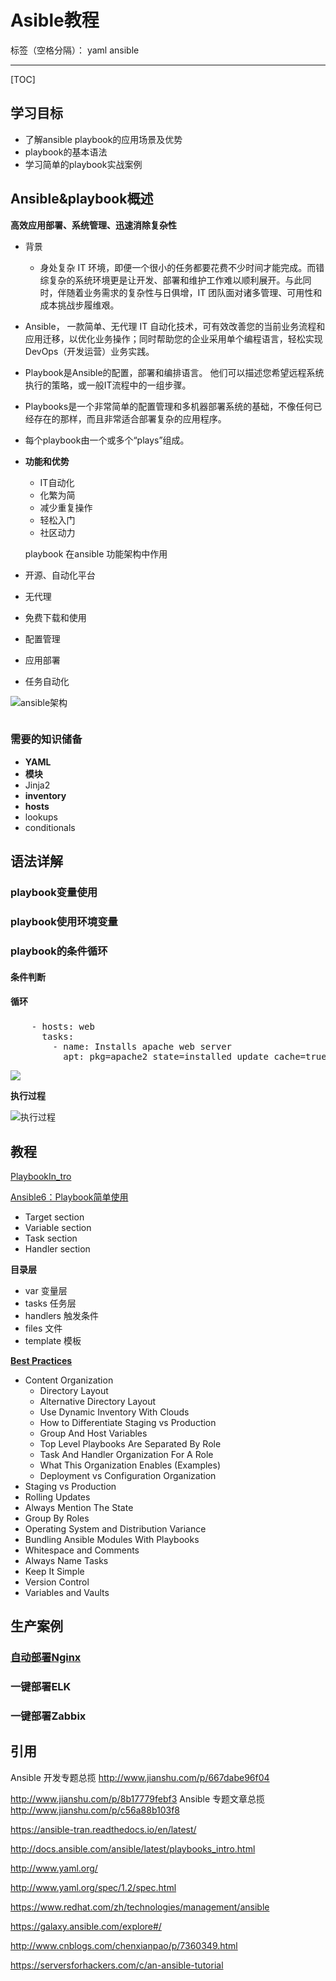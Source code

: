 # Asible教程

标签（空格分隔）： yaml ansible 

---

[TOC]



## 学习目标

* 了解ansible playbook的应用场景及优势
* playbook的基本语法
* 学习简单的playbook实战案例


## Ansible&playbook概述

**高效应用部署、系统管理、迅速消除复杂性**

* 背景
  * 身处复杂 IT 环境，即便一个很小的任务都要花费不少时间才能完成。而错综复杂的系统环境更是让开发、部署和维护工作难以顺利展开。与此同时，伴随着业务需求的复杂性与日俱增，IT 团队面对诸多管理、可用性和成本挑战步履维艰。

* Ansible， 一款简单、无代理 IT 自动化技术，可有效改善您的当前业务流程和应用迁移，以优化业务操作；同时帮助您的企业采用单个编程语言，轻松实现 DevOps（开发运营）业务实践。

* Playbook是Ansible的配置，部署和编排语言。 他们可以描述您希望远程系统执行的策略，或一般IT流程中的一组步骤。
* Playbooks是一个非常简单的配置管理和多机器部署系统的基础，不像任何已经存在的那样，而且非常适合部署复杂的应用程序。

* 每个playbook由一个或多个“plays”组成。

* **功能和优势**
  * IT自动化
  * 化繁为简
  * 减少重复操作
  * 轻松入门
  * 社区动力


  playbook 在ansible 功能架构中作用 
* 开源、自动化平台
* 无代理
* 免费下载和使用
* 配置管理
* 应用部署
* 任务自动化

![ansible架构](http://s3.51cto.com/wyfs02/M02/65/E1/wKioL1UrMIaAShvsAAIah00MZoE168.jpg)

![]()

### 需要的知识储备

* **YAML**
* **模块**
* Jinja2
* **inventory**
* **hosts**
* lookups
* conditionals


## 语法详解

### playbook变量使用

### playbook使用环境变量

### playbook的条件循环

#### 条件判断

#### 循环



### 


<pre>
    - hosts: web
      tasks:
        - name: Installs apache web server
          apt: pkg=apache2 state=installed update_cache=true
</pre>

![](http://jedelman.com/img/a4n1.png)

**执行过程**

![执行过程](http://s3.51cto.com/wyfs02/M01/53/A7/wKiom1Rsx2uQYJZ5AAJplY08vOQ976.jpg)


## 教程


[PlaybookIn_tro](http://docs.ansible.com/ansible/latest/playbooks_intro.html)

[Ansible6：Playbook简单使用](https://www.cnblogs.com/paul8339/p/6159227.html)

* Target section
* Variable section
* Task section
* Handler section

**目录层**

* var 变量层
* tasks 任务层
* handlers 触发条件
* files 文件
* template 模板


**[Best Practices](http://docs.ansible.com/ansible/latest/playbooks_best_practices.html)**

* Content Organization
  * Directory Layout
  * Alternative Directory Layout
  * Use Dynamic Inventory With Clouds
  * How to Differentiate Staging vs Production
  * Group And Host Variables
  * Top Level Playbooks Are Separated By Role
  * Task And Handler Organization For A Role
  * What This Organization Enables (Examples)
  * Deployment vs Configuration Organization
* Staging vs Production
* Rolling Updates
* Always Mention The State
* Group By Roles
* Operating System and Distribution Variance
* Bundling Ansible Modules With Playbooks
* Whitespace and Comments
* Always Name Tasks
* Keep It Simple
* Version Control
* Variables and Vaults







## 生产案例

### [自动部署Nginx](https://galaxy.ansible.com/geerlingguy/nginx/)

### 一键部署ELK

### 一键部署Zabbix

## 引用
Ansible 开发专题总揽
http://www.jianshu.com/p/667dabe96f04

http://www.jianshu.com/p/8b17779febf3
Ansible 专题文章总揽
http://www.jianshu.com/p/c56a88b103f8


https://ansible-tran.readthedocs.io/en/latest/

http://docs.ansible.com/ansible/latest/playbooks_intro.html

http://www.yaml.org/

http://www.yaml.org/spec/1.2/spec.html

https://www.redhat.com/zh/technologies/management/ansible


https://galaxy.ansible.com/explore#/

http://www.cnblogs.com/chenxianpao/p/7360349.html

https://serversforhackers.com/c/an-ansible-tutorial

